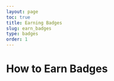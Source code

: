 ```yaml
---
layout: page
toc: true
title: Earning Badges
slug: earn_badges
type: badges
order: 1
---
```



# How to Earn Badges


